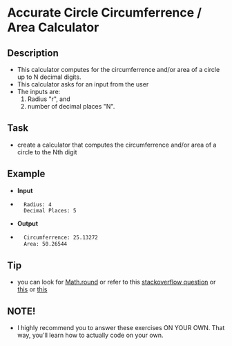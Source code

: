 # Accurate Circle Circumferrence / Area Calculator

## Description
* This calculator computes for the circumferrence and/or area of a circle up to N decimal digits.
* This calculator asks for an input from the user
* The inputs are:
   1. Radius "r",  and
   2. number of decimal places "N".

## Task
* create a calculator that computes the circumferrence and/or area of a circle to the Nth digit


## Example
* **Input**
* ```shell
	Radius: 4
	Decimal Places: 5
	```
* __Output__
* ```bash
	Circumferrence: 25.13272
	Area: 50.26544
	```

## Tip
* you can look for [Math.round](https://www.tutorialspoint.com/java/lang/math_round_float.htm) or refer to this [stackoverflow question](https://stackoverflow.com/questions/153724/how-to-round-a-number-to-n-decimal-places-in-java) or [this](https://stackoverflow.com/questions/11701399/round-up-to-2-decimal-places-in-java) or [this](https://stackoverflow.com/questions/2538787/how-to-display-an-output-of-float-data-with-2-decimal-places-in-java)

## NOTE!
* I highly recommend you to answer these exercises ON YOUR OWN. That way, you'll learn how to actually code on your own.